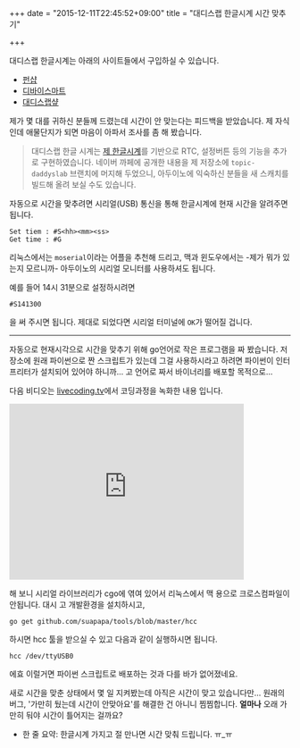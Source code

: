 +++
date = "2015-12-11T22:45:52+09:00"
title = "대디스랩 한글시계 시간 맞추기"

+++

대디스랩 한글시계는 아래의 사이트들에서 구입하실 수 있습니다.

* [펀샵](http://www.funshop.co.kr/goods/detail/35070?t=s)
* [디바이스마트](http://www.devicemart.co.kr/1272649)
* [대디스랩샾](http://shop.daddyslab.com/?product=kclock_standard)

제가 몇 대를 귀하신 분들께 드렸는데 시간이 안 맞는다는 피드백을 받았습니다.
제 자식인데 애물단지가 되면 마음이 아파서 조사를 좀 해 봤습니다.

> 대디스랩 한글 시계는 [제 한글시계](https://github.com/suapapa/HangulClock)를
> 기반으로 RTC, 설정버튼 등의 기능을 추가로 구현하였습니다. 네이버 까페에 공개한
> 내용을 제 저장소에 `topic-daddyslab` 브랜치에 머지해 두었으니, 아두이노에
> 익숙하신 분들을 새 스캐치를 빌드해 올려 보실 수도 있습니다.

자동으로 시간을 맞추려면 시리얼(USB) 통신을 통해 한글시계에
현재 시간을 알려주면 됩니다.

    Set tiem : #S<hh><mm><ss>
    Get time : #G

리눅스에서는 `moserial`이라는 어플을 추천해 드리고,
맥과 윈도우에서는 -제가 뭐가 있는지 모르니까- 아두이노의 시리얼 모니터를
사용하셔도 됩니다.

예를 들어 14시 31분으로 설정하시려면

    #S141300

을 써 주시면 됩니다. 제대로 되었다면 시리얼 터미널에 `OK`가 떨어질 겁니다.

----

자동으로 현재시각으로 시간을 맞추기 위해 go언어로 작은 프로그램을 짜 봤습니다.
저장소에 원래 파이썬으로 짠 스크립트가 있는데 그걸 사용하시라고 하려면
파이썬이 인터프리터가 설치되어 있어야 하니까... 고 언어로 짜서 바이너리를
배포할 목적으로...

다음 비디오는 [livecoding.tv](http://livecoding.tv/suapapa)에서
코딩과정을 녹화한 내용 입니다.

<iframe width="420" height="315" src="https://www.youtube.com/embed/vwLqCZjPDmA" frameborder="0" allowfullscreen></iframe>

해 보니 시리얼 라이브러리가 cgo에 엮여 있어서 리눅스에서 맥 용으로 크로스컴파일이
안됩니다. 대시 고 개발환경을 설치하시고,

    go get github.com/suapapa/tools/blob/master/hcc

하시면 hcc 툴을 받으실 수 있고 다음과 같이 실행하시면 됩니다.

    hcc /dev/ttyUSB0

에효 이럴거면 파이썬 스크립트로 배포하는 것과 다를 바가 없어졌네요.

새로 시간을 맞춘 상태에서 몇 일 지켜봤는데 아직은 시간이 맞고 있습니다만...
원래의 버그, '가만히 뒀는데 시간이 안맞아요'를 해결한 건 아니니
찜찜합니다. **얼마나** 오래 가만히 둬야 시간이 틀어지는 걸까요?

* 한 줄 요약: 한글시계 가지고 절 만나면 시간 맞춰 드립니다. ㅠ_ㅠ
